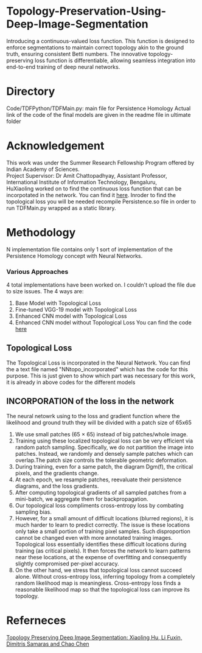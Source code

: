 # Topology-Preservation-Using-Deep-Image-Segmentation

Introducing a continuous-valued loss function. This function is designed to enforce segmentations to maintain correct topology akin to the ground truth, ensuring consistent Betti numbers. The innovative topology-preserving loss function is differentiable, allowing seamless integration into end-to-end training of deep neural networks.

# Directory
Code/TDFPython/TDFMain.py: main file for Persistence Homology
Actual link of the code of the final models are given in the readme file in ultimate folder

# Acknowledgement
This work was under the Summer Research Fellowship Program offered by Indian Academy of Sciences.<br>
Project Supervisor: Dr Amit Chattopadhyay, Assistant Professor, International Institute of Information Technology, Bengaluru,<br>
HuXiaoling worked on to find the continuous loss function that can be incorpotated in the network. You can find it [here](https://github.com/HuXiaoling/TopoLoss). 
Inroder to find the topological loss you will be needed recompile Persistence.so file in order to run TDFMain.py wrapped as a static library.

# Methodology 
N implementation file contains only 1 sort of implementation of the Persistence Homology concept with Neural Networks.

### Various Approaches
4 total implementations have been worked on. I couldn't upload the file due to size issues.
The 4 ways are:
1. Base Model with Topological Loss
2. Fine-tuned VGG-19 model with Topological Loss
3. Enhanced CNN model with Topological Loss
4. Enhanced CNN model without Topological Loss
You can find the code [here](https://colab.research.google.com/drive/1rlalyeIvIev01O6BzPehoJ6zdYbd3gX9?usp=sharing)

## Topological Loss
The Topological Loss is incorporated in the Neural Network. You can find the a text file named "NNtopo_incorporated" which has the code for this purpose. This is just given to show which part was necessary for this work, it is already in above codes for the different models

## INCORPORATION of the loss in the network
The neural netowrk using to the loss and gradient function where the likelihood and ground truth they will be divided with a patch size of 65x65
1. We use small patches (65 × 65) instead of big patches/whole image.
2. Training using these localized topological loss can be very efficient via random patch sampling. Specifically, we do not partition the image into patches. Instead, we randomly and densely sample patches which can overlap.The patch size controls the tolerable geometric deformation. 
3. During training, even for a same patch, the diagram Dgm(f), the critical pixels, and the gradients change. 
4. At each epoch, we resample patches, reevaluate their persistence diagrams, and the loss gradients. 
5. After computing topological gradients of all sampled patches from a mini-batch, we aggregate them for backpropagation.
6. Our topological loss compliments cross-entropy loss by combating sampling bias.
7. However, for a small amount of difficult locations (blurred regions), it is much harder to learn to predict correctly. The issue is these locations only take a small portion of training pixel samples. Such disproportion cannot be changed even with more annotated training images. Topological loss essentially identifies these difficult locations during training (as critical pixels). It then forces the network to learn patterns near these locations, at the expense of overfitting and consequently slightly compromised per-pixel accuracy.
8. On the other hand, we stress that topological loss cannot succeed alone. Without cross-entropy loss, inferring topology from a completely random likelihood map is meaningless. Cross-entropy loss finds a reasonable likelihood map so that the topological loss can improve its topology.


# Referneces
[Topology Preserving Deep Image Segmentation: Xiaoling Hu, Li Fuxin, Dimitris Samaras and Chao Chen](https://proceedings.neurips.cc/paper_files/paper/2019/file/2d95666e2649fcfc6e3af75e09f5adb9-Paper.pdf)
